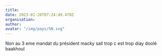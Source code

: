 ```yaml
---
title: 
date: 2023-01-26T07:24:49.470Z
organisation: 
author: 
avatar: "/img/pays/SN.svg"
---
```


Non au 3 eme mandat du président macky sall trop c est trop diay doolé  baakhoul 